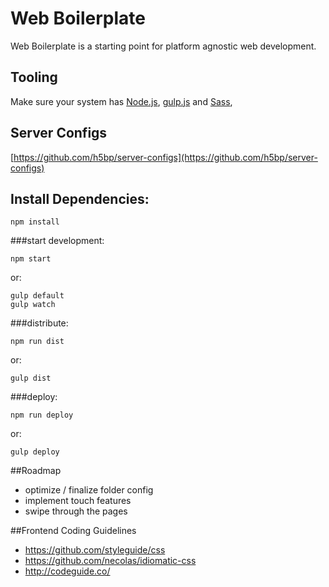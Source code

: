 Web Boilerplate
===============

Web Boilerplate is a starting point for platform agnostic web development.   

## Tooling

Make sure your system has [Node.js](http://nodejs.org), [gulp.js](http://gulpjs.com) and  [Sass](http://sass-lang.com/install),

## Server Configs

[https://github.com/h5bp/server-configs](https://github.com/h5bp/server-configs)



## Install Dependencies:
```
npm install
```
###start development:
```
npm start
```
or:
```
gulp default
gulp watch
```
###distribute:
```
npm run dist
```
or:
```
gulp dist
```
###deploy:
```
npm run deploy
```
or:
```
gulp deploy
```


##Roadmap
* optimize / finalize folder config
* implement touch features
* swipe through the pages


##Frontend Coding Guidelines

* https://github.com/styleguide/css
* https://github.com/necolas/idiomatic-css
* http://codeguide.co/

